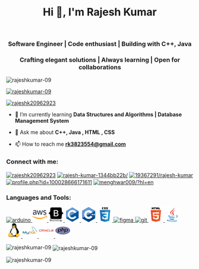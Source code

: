 
<h1 align="center">Hi 👋, I'm Rajesh Kumar</h1>
<br>
<h3 align="center">Software Engineer | Code enthusiast | Building with C++, Java</h3>
<h3 align="center">Crafting elegant solutions | Always learning | Open for collaborations</h3>
<p align="left"> <img src="https://komarev.com/ghpvc/?username=rajeshkumar-09&label=Profile%20views&color=0e75b6&style=flat" alt="rajeshkumar-09" /> </p>

<p align="left"> <a href="https://github.com/ryo-ma/github-profile-trophy"><img src="https://github-profile-trophy.vercel.app/?username=rajeshkumar-09" alt="rajeshkumar-09" /></a> </p>

<p align="left"> <a href="https://twitter.com/rajeshk20962923" target="blank"><img src="https://img.shields.io/twitter/follow/rajeshk20962923?logo=twitter&style=for-the-badge" alt="rajeshk20962923" /></a> </p>

- 🌱 I’m currently learning **Data Structures and Algorithms | Database Management System**

- 💬 Ask me about **C++, Java , HTML , CSS**

- 📫 How to reach me **rk3823554@gmail.com**

<h3 align="left">Connect with me:</h3>
<p align="left">
<a href="https://twitter.com/rajeshk20962923" target="blank"><img align="center" src="https://raw.githubusercontent.com/rahuldkjain/github-profile-readme-generator/master/src/images/icons/Social/twitter.svg" alt="rajeshk20962923" height="30" width="40" /></a>
<a href="https://linkedin.com/in/rajesh-kumar-1344bb22b/" target="blank"><img align="center" src="https://raw.githubusercontent.com/rahuldkjain/github-profile-readme-generator/master/src/images/icons/Social/linked-in-alt.svg" alt="rajesh-kumar-1344bb22b/" height="30" width="40" /></a>
<a href="https://stackoverflow.com/users/19367291/rajesh-kumar" target="blank"><img align="center" src="https://raw.githubusercontent.com/rahuldkjain/github-profile-readme-generator/master/src/images/icons/Social/stack-overflow.svg" alt="19367291/rajesh-kumar" height="30" width="40" /></a>
<a href="https://fb.com/profile.php?id=100028666171611" target="blank"><img align="center" src="https://raw.githubusercontent.com/rahuldkjain/github-profile-readme-generator/master/src/images/icons/Social/facebook.svg" alt="profile.php?id=100028666171611" height="30" width="40" /></a>
<a href="https://instagram.com/menghwar009/?hl=en" target="blank"><img align="center" src="https://raw.githubusercontent.com/rahuldkjain/github-profile-readme-generator/master/src/images/icons/Social/instagram.svg" alt="menghwar009/?hl=en" height="30" width="40" /></a>
</p>

<h3 align="left">Languages and Tools:</h3>
<p align="left"> <a href="https://www.arduino.cc/" target="_blank" rel="noreferrer"> <img src="https://cdn.worldvectorlogo.com/logos/arduino-1.svg" alt="arduino" width="40" height="40"/> </a> <a href="https://aws.amazon.com" target="_blank" rel="noreferrer"> <img src="https://raw.githubusercontent.com/devicons/devicon/master/icons/amazonwebservices/amazonwebservices-original-wordmark.svg" alt="aws" width="40" height="40"/> </a> <a href="https://getbootstrap.com" target="_blank" rel="noreferrer"> <img src="https://raw.githubusercontent.com/devicons/devicon/master/icons/bootstrap/bootstrap-plain-wordmark.svg" alt="bootstrap" width="40" height="40"/> </a> <a href="https://www.cprogramming.com/" target="_blank" rel="noreferrer"> <img src="https://raw.githubusercontent.com/devicons/devicon/master/icons/c/c-original.svg" alt="c" width="40" height="40"/> </a> <a href="https://www.w3schools.com/cpp/" target="_blank" rel="noreferrer"> <img src="https://raw.githubusercontent.com/devicons/devicon/master/icons/cplusplus/cplusplus-original.svg" alt="cplusplus" width="40" height="40"/> </a> <a href="https://www.w3schools.com/css/" target="_blank" rel="noreferrer"> <img src="https://raw.githubusercontent.com/devicons/devicon/master/icons/css3/css3-original-wordmark.svg" alt="css3" width="40" height="40"/> </a> <a href="https://www.figma.com/" target="_blank" rel="noreferrer"> <img src="https://www.vectorlogo.zone/logos/figma/figma-icon.svg" alt="figma" width="40" height="40"/> </a> <a href="https://git-scm.com/" target="_blank" rel="noreferrer"> <img src="https://www.vectorlogo.zone/logos/git-scm/git-scm-icon.svg" alt="git" width="40" height="40"/> </a> <a href="https://www.w3.org/html/" target="_blank" rel="noreferrer"> <img src="https://raw.githubusercontent.com/devicons/devicon/master/icons/html5/html5-original-wordmark.svg" alt="html5" width="40" height="40"/> </a> <a href="https://www.java.com" target="_blank" rel="noreferrer"> <img src="https://raw.githubusercontent.com/devicons/devicon/master/icons/java/java-original.svg" alt="java" width="40" height="40"/> </a> <a href="https://www.linux.org/" target="_blank" rel="noreferrer"> <img src="https://raw.githubusercontent.com/devicons/devicon/master/icons/linux/linux-original.svg" alt="linux" width="40" height="40"/> </a> <a href="https://www.mysql.com/" target="_blank" rel="noreferrer"> <img src="https://raw.githubusercontent.com/devicons/devicon/master/icons/mysql/mysql-original-wordmark.svg" alt="mysql" width="40" height="40"/> </a> <a href="https://www.oracle.com/" target="_blank" rel="noreferrer"> <img src="https://raw.githubusercontent.com/devicons/devicon/master/icons/oracle/oracle-original.svg" alt="oracle" width="40" height="40"/> </a> <a href="https://www.php.net" target="_blank" rel="noreferrer"> <img src="https://raw.githubusercontent.com/devicons/devicon/master/icons/php/php-original.svg" alt="php" width="40" height="40"/> </a> </p>

<p><img align="left" src="https://github-readme-stats.vercel.app/api/top-langs?username=rajeshkumar-09&show_icons=true&locale=en&layout=compact" alt="rajeshkumar-09" /></p>

<p>&nbsp;<img align="center" src="https://github-readme-stats.vercel.app/api?username=rajeshkumar-09&show_icons=true&locale=en" alt="rajeshkumar-09" /></p>

<p><img align="center" src="https://github-readme-streak-stats.herokuapp.com/?user=rajeshkumar-09&" alt="rajeshkumar-09" /></p>
